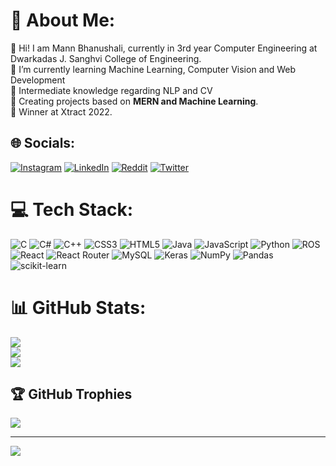 # 💫 About Me:

🤝 Hi! I am Mann Bhanushali, currently in 3rd year Computer Engineering at Dwarkadas J. Sanghvi College of Engineering.<br>🌱 I’m currently learning Machine Learning, Computer Vision and Web Development <br>🌱 Intermediate knowledge regarding NLP and CV <br>🌱 Creating projects based on <b>MERN and Machine Learning</b>.<br>🌱 Winner at Xtract 2022.


## 🌐 Socials:
[![Instagram](https://img.shields.io/badge/Instagram-%23E4405F.svg?logo=Instagram&logoColor=white)](https://instagram.com/inn0m3r) [![LinkedIn](https://img.shields.io/badge/LinkedIn-%230077B5.svg?logo=linkedin&logoColor=white)](https://linkedin.com/in/innomer) [![Reddit](https://img.shields.io/badge/Reddit-%23FF4500.svg?logo=Reddit&logoColor=white)](https://reddit.com/user/Innomer) [![Twitter](https://img.shields.io/badge/Twitter-%231DA1F2.svg?logo=Twitter&logoColor=white)](https://twitter.com/Innomer1) 

# 💻 Tech Stack:
![C](https://img.shields.io/badge/c-%2300599C.svg?style=flat&logo=c&logoColor=white) ![C#](https://img.shields.io/badge/c%23-%23239120.svg?style=flat&logo=c-sharp&logoColor=white) ![C++](https://img.shields.io/badge/c++-%2300599C.svg?style=flat&logo=c%2B%2B&logoColor=white) ![CSS3](https://img.shields.io/badge/css3-%231572B6.svg?style=flat&logo=css3&logoColor=white) ![HTML5](https://img.shields.io/badge/html5-%23E34F26.svg?style=flat&logo=html5&logoColor=white) ![Java](https://img.shields.io/badge/java-%23ED8B00.svg?style=flat&logo=java&logoColor=white) ![JavaScript](https://img.shields.io/badge/javascript-%23323330.svg?style=flat&logo=javascript&logoColor=%23F7DF1E) ![Python](https://img.shields.io/badge/python-3670A0?style=flat&logo=python&logoColor=ffdd54) ![ROS](https://img.shields.io/badge/ros-%230A0FF9.svg?style=flat&logo=ros&logoColor=white) ![React](https://img.shields.io/badge/react-%2320232a.svg?style=flat&logo=react&logoColor=%2361DAFB) ![React Router](https://img.shields.io/badge/React_Router-CA4245?style=flat&logo=react-router&logoColor=white) ![MySQL](https://img.shields.io/badge/mysql-%2300f.svg?style=flat&logo=mysql&logoColor=white) ![Keras](https://img.shields.io/badge/Keras-%23D00000.svg?style=flat&logo=Keras&logoColor=white) ![NumPy](https://img.shields.io/badge/numpy-%23013243.svg?style=flat&logo=numpy&logoColor=white) ![Pandas](https://img.shields.io/badge/pandas-%23150458.svg?style=flat&logo=pandas&logoColor=white) ![scikit-learn](https://img.shields.io/badge/scikit--learn-%23F7931E.svg?style=flat&logo=scikit-learn&logoColor=white)
# 📊 GitHub Stats:
![](https://github-readme-stats.vercel.app/api?username=Innomer&theme=dark&hide_border=false&include_all_commits=true&count_private=true)<br/>
![](https://github-readme-streak-stats.herokuapp.com/?user=Innomer&theme=dark&hide_border=false)<br/>
![](https://github-readme-stats.vercel.app/api/top-langs/?username=Innomer&theme=dark&hide_border=false&include_all_commits=true&count_private=false&layout=compact)

## 🏆 GitHub Trophies
![](https://github-profile-trophy.vercel.app/?username=Innomer&theme=radical&no-frame=false&no-bg=false&margin-w=4)

---
[![](https://visitcount.itsvg.in/api?id=Innomer&icon=2&color=0)](https://visitcount.itsvg.in)
